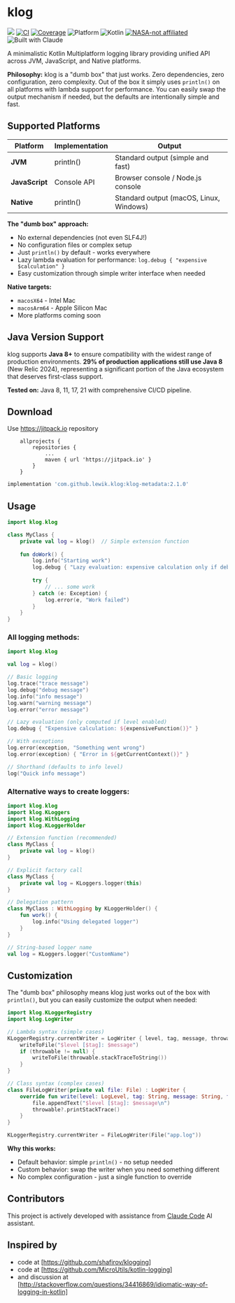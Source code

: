 # klog

[![](https://jitpack.io/v/lewik/klog.svg)](https://jitpack.io/#lewik/klog)
[![CI](https://github.com/lewik/klog/actions/workflows/build.yml/badge.svg)](https://github.com/lewik/klog/actions/workflows/build.yml)
[![Coverage](https://img.shields.io/endpoint?url=https://gist.githubusercontent.com/lewik/b519fc518e28671da0089ae4f911d699/raw/klog-coverage.json)](https://github.com/lewik/klog/actions/workflows/coverage.yml)
![Platform](https://img.shields.io/badge/platform-jvm%20%7C%20js%20%7C%20macosX64%20%7C%20macosArm64-orange?logo=kotlin)
![Kotlin](https://img.shields.io/badge/kotlin-2.2.0-blue?logo=kotlin)
[![NASA-not affiliated](https://img.shields.io/badge/NASA-not%20affiliated-blue?logo=nasa)](STARTUP.md)
![Built with Claude](https://img.shields.io/badge/Built%20with-Claude-5436DA?style=flat&logo=anthropic&logoColor=white)

A minimalistic Kotlin Multiplatform logging library providing unified API across JVM, JavaScript, and Native platforms.

**Philosophy:** klog is a "dumb box" that just works. Zero dependencies, zero configuration, zero complexity. Out of the box it simply uses `println()` on all platforms with lambda support for performance. You can easily swap the output mechanism if needed, but the defaults are intentionally simple and fast.

## Supported Platforms

| Platform | Implementation | Output |
|----------|---------------|---------|
| **JVM** | println() | Standard output (simple and fast) |
| **JavaScript** | Console API | Browser console / Node.js console |
| **Native** | println() | Standard output (macOS, Linux, Windows) |

**The "dumb box" approach:**
- No external dependencies (not even SLF4J!)
- No configuration files or complex setup
- Just `println()` by default - works everywhere
- Lazy lambda evaluation for performance: `log.debug { "expensive $calculation" }`
- Easy customization through simple writer interface when needed

**Native targets:**
- `macosX64` - Intel Mac
- `macosArm64` - Apple Silicon Mac  
- More platforms coming soon

## Java Version Support

klog supports **Java 8+** to ensure compatibility with the widest range of production environments. **29% of production applications still use Java 8** (New Relic 2024), representing a significant portion of the Java ecosystem that deserves first-class support.

**Tested on:** Java 8, 11, 17, 21 with comprehensive CI/CD pipeline.
                                      
                                      
## Download
Use https://jitpack.io repository
```
	allprojects {
		repositories {
			...
			maven { url 'https://jitpack.io' }
		}
	}
```

```gradle
implementation 'com.github.lewik.klog:klog-metadata:2.1.0'
```

## Usage                                              
```kotlin
import klog.klog

class MyClass {
    private val log = klog()  // Simple extension function
    
    fun doWork() {
        log.info("Starting work")
        log.debug { "Lazy evaluation: expensive calculation only if debug enabled" }
        
        try {
            // ... some work
        } catch (e: Exception) {
            log.error(e, "Work failed")
        }
    }
}
```

### All logging methods:
```kotlin
import klog.klog

val log = klog()

// Basic logging
log.trace("trace message")
log.debug("debug message") 
log.info("info message")
log.warn("warning message")
log.error("error message")

// Lazy evaluation (only computed if level enabled)
log.debug { "Expensive calculation: ${expensiveFunction()}" }

// With exceptions
log.error(exception, "Something went wrong")
log.error(exception) { "Error in ${getCurrentContext()}" }

// Shorthand (defaults to info level)
log("Quick info message")
```

### Alternative ways to create loggers:
```kotlin
import klog.klog
import klog.KLoggers
import klog.WithLogging
import klog.KLoggerHolder

// Extension function (recommended)
class MyClass {
    private val log = klog()
}

// Explicit factory call
class MyClass {
    private val log = KLoggers.logger(this)
}

// Delegation pattern
class MyClass : WithLogging by KLoggerHolder() {
    fun work() { 
        log.info("Using delegated logger") 
    }
}

// String-based logger name
val log = KLoggers.logger("CustomName") 

```

## Customization

The "dumb box" philosophy means klog just works out of the box with `println()`, but you can easily customize the output when needed:

```kotlin
import klog.KLoggerRegistry
import klog.LogWriter

// Lambda syntax (simple cases)
KLoggerRegistry.currentWriter = LogWriter { level, tag, message, throwable ->
    writeToFile("$level [$tag]: $message")
    if (throwable != null) {
        writeToFile(throwable.stackTraceToString())
    }
}

// Class syntax (complex cases)
class FileLogWriter(private val file: File) : LogWriter {
    override fun write(level: LogLevel, tag: String, message: String, throwable: Throwable?) {
        file.appendText("$level [$tag]: $message\n")
        throwable?.printStackTrace()
    }
}

KLoggerRegistry.currentWriter = FileLogWriter(File("app.log"))
```

**Why this works:**
- Default behavior: simple `println()` - no setup needed
- Custom behavior: swap the writer when you need something different  
- No complex configuration - just a single function to override


## Contributors

This project is actively developed with assistance from [Claude Code](https://claude.ai/code) AI assistant.

## Inspired by
- code at [https://github.com/shafirov/klogging] 
- code at [https://github.com/MicroUtils/kotlin-logging] 
- and discussion at [http://stackoverflow.com/questions/34416869/idiomatic-way-of-logging-in-kotlin]
